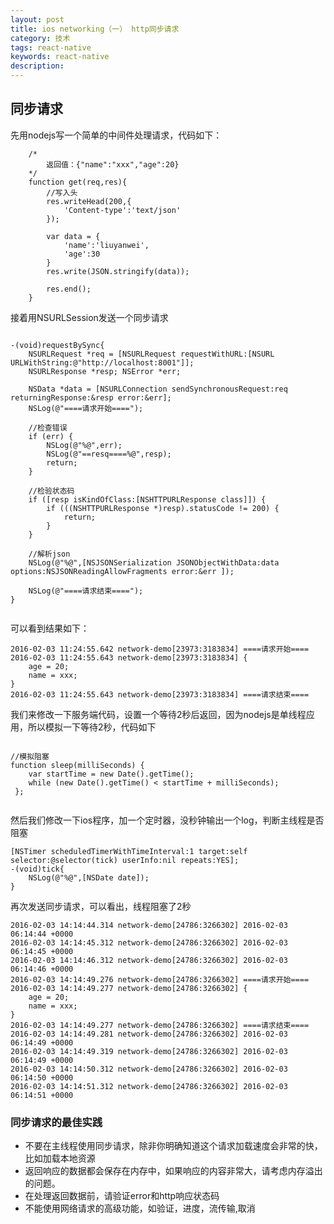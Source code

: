 ```yaml
---
layout: post
title: ios networking（一） http同步请求
category: 技术
tags: react-native
keywords: react-native
description:
---
```



## 同步请求

先用nodejs写一个简单的中间件处理请求，代码如下：

````javscript
	/*
		返回值：{"name":"xxx","age":20}
	*/
	function get(req,res){
		//写入头
		res.writeHead(200,{
			'Content-type':'text/json'
		});

		var data = {
			'name':'liuyanwei',
			'age':30
		}
		res.write(JSON.stringify(data));

		res.end();
	}

````

接着用NSURLSession发送一个同步请求

````objc

-(void)requestBySync{
    NSURLRequest *req = [NSURLRequest requestWithURL:[NSURL URLWithString:@"http://localhost:8001"]];
    NSURLResponse *resp; NSError *err;

    NSData *data = [NSURLConnection sendSynchronousRequest:req returningResponse:&resp error:&err];
    NSLog(@"====请求开始====");

    //检查错误
    if (err) {
        NSLog(@"%@",err);
        NSLog(@"==resq====%@",resp);
        return;
    }

    //检验状态码
    if ([resp isKindOfClass:[NSHTTPURLResponse class]]) {
        if (((NSHTTPURLResponse *)resp).statusCode != 200) {
            return;
        }
    }

    //解析json
    NSLog(@"%@",[NSJSONSerialization JSONObjectWithData:data options:NSJSONReadingAllowFragments error:&err ]);

    NSLog(@"====请求结束====");
}


````

可以看到结果如下：

````
2016-02-03 11:24:55.642 network-demo[23973:3183834] ====请求开始====
2016-02-03 11:24:55.643 network-demo[23973:3183834] {
    age = 20;
    name = xxx;
}
2016-02-03 11:24:55.643 network-demo[23973:3183834] ====请求结束====
````

我们来修改一下服务端代码，设置一个等待2秒后返回，因为nodejs是单线程应用，所以模拟一下等待2秒，代码如下

````javscript

//模拟阻塞
function sleep(milliSeconds) {
    var startTime = new Date().getTime();
    while (new Date().getTime() < startTime + milliSeconds);
 };


````

然后我们修改一下ios程序，加一个定时器，没秒钟输出一个log，判断主线程是否阻塞

````objc
[NSTimer scheduledTimerWithTimeInterval:1 target:self selector:@selector(tick) userInfo:nil repeats:YES];
-(void)tick{
    NSLog(@"%@",[NSDate date]);
}
````

再次发送同步请求，可以看出，线程阻塞了2秒

````
2016-02-03 14:14:44.314 network-demo[24786:3266302] 2016-02-03 06:14:44 +0000
2016-02-03 14:14:45.312 network-demo[24786:3266302] 2016-02-03 06:14:45 +0000
2016-02-03 14:14:46.312 network-demo[24786:3266302] 2016-02-03 06:14:46 +0000
2016-02-03 14:14:49.276 network-demo[24786:3266302] ====请求开始====
2016-02-03 14:14:49.277 network-demo[24786:3266302] {
    age = 20;
    name = xxx;
}
2016-02-03 14:14:49.277 network-demo[24786:3266302] ====请求结束====
2016-02-03 14:14:49.281 network-demo[24786:3266302] 2016-02-03 06:14:49 +0000
2016-02-03 14:14:49.319 network-demo[24786:3266302] 2016-02-03 06:14:49 +0000
2016-02-03 14:14:50.312 network-demo[24786:3266302] 2016-02-03 06:14:50 +0000
2016-02-03 14:14:51.312 network-demo[24786:3266302] 2016-02-03 06:14:51 +0000
````

### 同步请求的最佳实践

-   不要在主线程使用同步请求，除非你明确知道这个请求加载速度会非常的快，比如加载本地资源
-   返回响应的数据都会保存在内存中，如果响应的内容非常大，请考虑内存溢出的问题。
-   在处理返回数据前，请验证error和http响应状态码
-   不能使用网络请求的高级功能，如验证，进度，流传输,取消



